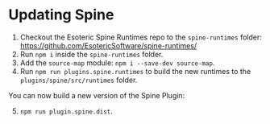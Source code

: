 # Updating Spine

1. Checkout the Esoteric Spine Runtimes repo to the `spine-runtimes` folder: https://github.com/EsotericSoftware/spine-runtimes/
2. Run `npm i` inside the `spine-runtimes` folder.
3. Add the `source-map` module: `npm i --save-dev source-map`.
4. Run `npm run plugins.spine.runtimes` to build the new runtimes to the `plugins/spine/src/runtimes` folder.

You can now build a new version of the Spine Plugin:

5. `npm run plugin.spine.dist`.

